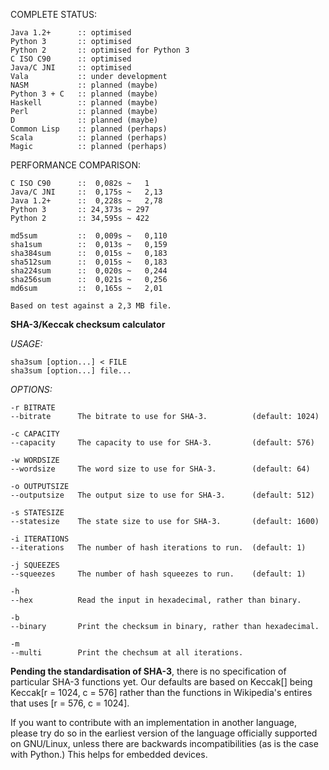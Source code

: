 COMPLETE STATUS:

    Java 1.2+      :: optimised
    Python 3       :: optimised
    Python 2       :: optimised for Python 3
    C ISO C90      :: optimised
    Java/C JNI     :: optimised
    Vala           :: under development
    NASM           :: planned (maybe)
    Python 3 + C   :: planned (maybe)
    Haskell        :: planned (maybe)
    Perl           :: planned (maybe)
    D              :: planned (maybe)
    Common Lisp    :: planned (perhaps)
    Scala          :: planned (perhaps)
    Magic          :: planned (perhaps)


PERFORMANCE COMPARISON:

    C ISO C90      ::  0,082s ~   1
    Java/C JNI     ::  0,175s ~   2,13
    Java 1.2+      ::  0,228s ~   2,78
    Python 3       :: 24,373s ~ 297
    Python 2       :: 34,595s ~ 422
    
    md5sum         ::  0,009s ~   0,110
    sha1sum        ::  0,013s ~   0,159
    sha384sum      ::  0,015s ~   0,183
    sha512sum      ::  0,015s ~   0,183
    sha224sum      ::  0,020s ~   0,244
    sha256sum      ::  0,021s ~   0,256
    md6sum         ::  0,165s ~   2,01
    
    Based on test against a 2,3 MB file.


**SHA-3/Keccak checksum calculator**

*USAGE:*

    sha3sum [option...] < FILE
    sha3sum [option...] file...

*OPTIONS:*

    -r BITRATE
    --bitrate      The bitrate to use for SHA-3.          (default: 1024)
    
    -c CAPACITY
    --capacity     The capacity to use for SHA-3.         (default: 576)
    
    -w WORDSIZE
    --wordsize     The word size to use for SHA-3.        (default: 64)
    
    -o OUTPUTSIZE
    --outputsize   The output size to use for SHA-3.      (default: 512)
    
    -s STATESIZE
    --statesize    The state size to use for SHA-3.       (default: 1600)
    
    -i ITERATIONS
    --iterations   The number of hash iterations to run.  (default: 1)
    
    -j SQUEEZES
    --squeezes     The number of hash squeezes to run.    (default: 1)
    
    -h
    --hex          Read the input in hexadecimal, rather than binary.
    
    -b
    --binary       Print the checksum in binary, rather than hexadecimal.
    
    -m
    --multi        Print the chechsum at all iterations.


**Pending the standardisation of SHA-3**, there is no specification of particular
SHA-3 functions yet. Our defaults are based on Keccak[] being Keccak[r = 1024, c = 576]
rather than the functions in Wikipedia's entires that uses [r = 576, c = 1024].


If you want to contribute with an implementation in another
language, please try do so in the earliest version of the
language officially supported on GNU/Linux, unless there are
backwards incompatibilities (as is the case with Python.)
This helps for embedded devices.

